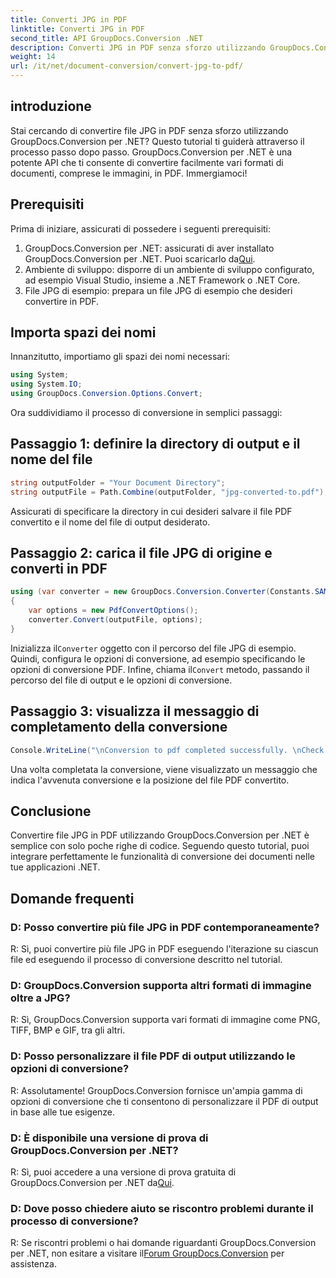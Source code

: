 ```yaml
---
title: Converti JPG in PDF
linktitle: Converti JPG in PDF
second_title: API GroupDocs.Conversion .NET
description: Converti JPG in PDF senza sforzo utilizzando GroupDocs.Conversion per .NET. Segui questo tutorial passo passo per convertire i documenti senza problemi.
weight: 14
url: /it/net/document-conversion/convert-jpg-to-pdf/
---
```

## introduzione

Stai cercando di convertire file JPG in PDF senza sforzo utilizzando GroupDocs.Conversion per .NET? Questo tutorial ti guiderà attraverso il processo passo dopo passo. GroupDocs.Conversion per .NET è una potente API che ti consente di convertire facilmente vari formati di documenti, comprese le immagini, in PDF. Immergiamoci!

## Prerequisiti

Prima di iniziare, assicurati di possedere i seguenti prerequisiti:

1.  GroupDocs.Conversion per .NET: assicurati di aver installato GroupDocs.Conversion per .NET. Puoi scaricarlo da[Qui](https://releases.groupdocs.com/conversion/net/).
2. Ambiente di sviluppo: disporre di un ambiente di sviluppo configurato, ad esempio Visual Studio, insieme a .NET Framework o .NET Core.
3. File JPG di esempio: prepara un file JPG di esempio che desideri convertire in PDF.

## Importa spazi dei nomi

Innanzitutto, importiamo gli spazi dei nomi necessari:

```csharp
using System;
using System.IO;
using GroupDocs.Conversion.Options.Convert;
```

Ora suddividiamo il processo di conversione in semplici passaggi:

## Passaggio 1: definire la directory di output e il nome del file

```csharp
string outputFolder = "Your Document Directory";
string outputFile = Path.Combine(outputFolder, "jpg-converted-to.pdf");
```

Assicurati di specificare la directory in cui desideri salvare il file PDF convertito e il nome del file di output desiderato.

## Passaggio 2: carica il file JPG di origine e converti in PDF

```csharp
using (var converter = new GroupDocs.Conversion.Converter(Constants.SAMPLE_JPG))
{
    var options = new PdfConvertOptions();
    converter.Convert(outputFile, options);
}
```

 Inizializza il`Converter` oggetto con il percorso del file JPG di esempio. Quindi, configura le opzioni di conversione, ad esempio specificando le opzioni di conversione PDF. Infine, chiama il`Convert` metodo, passando il percorso del file di output e le opzioni di conversione.

## Passaggio 3: visualizza il messaggio di completamento della conversione

```csharp
Console.WriteLine("\nConversion to pdf completed successfully. \nCheck output in {0}", outputFolder);
```

Una volta completata la conversione, viene visualizzato un messaggio che indica l'avvenuta conversione e la posizione del file PDF convertito.

## Conclusione

Convertire file JPG in PDF utilizzando GroupDocs.Conversion per .NET è semplice con solo poche righe di codice. Seguendo questo tutorial, puoi integrare perfettamente le funzionalità di conversione dei documenti nelle tue applicazioni .NET.

## Domande frequenti

### D: Posso convertire più file JPG in PDF contemporaneamente?

R: Sì, puoi convertire più file JPG in PDF eseguendo l'iterazione su ciascun file ed eseguendo il processo di conversione descritto nel tutorial.

### D: GroupDocs.Conversion supporta altri formati di immagine oltre a JPG?

R: Sì, GroupDocs.Conversion supporta vari formati di immagine come PNG, TIFF, BMP e GIF, tra gli altri.

### D: Posso personalizzare il file PDF di output utilizzando le opzioni di conversione?

R: Assolutamente! GroupDocs.Conversion fornisce un'ampia gamma di opzioni di conversione che ti consentono di personalizzare il PDF di output in base alle tue esigenze.

### D: È disponibile una versione di prova di GroupDocs.Conversion per .NET?

R: Sì, puoi accedere a una versione di prova gratuita di GroupDocs.Conversion per .NET da[Qui](https://releases.groupdocs.com/).

### D: Dove posso chiedere aiuto se riscontro problemi durante il processo di conversione?

 R: Se riscontri problemi o hai domande riguardanti GroupDocs.Conversion per .NET, non esitare a visitare il[Forum GroupDocs.Conversion](https://forum.groupdocs.com/c/conversion/11) per assistenza.